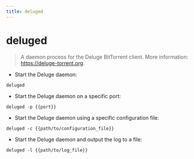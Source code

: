 ```yaml
---
title: deluged
---
```

# deluged

> A daemon process for the Deluge BitTorrent client.
> More information: <https://deluge-torrent.org>.

- Start the Deluge daemon:

`deluged`

- Start the Deluge daemon on a specific port:

`deluged -p {{port}}`

- Start the Deluge daemon using a specific configuration file:

`deluged -c {{path/to/configuration_file}}`

- Start the Deluge daemon and output the log to a file:

`deluged -l {{path/to/log_file}}`
